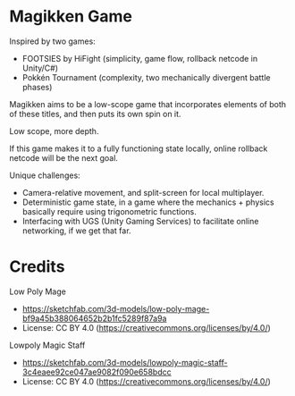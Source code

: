 # Magikken Game

Inspired by two games:
- FOOTSIES by HiFight (simplicity, game flow, rollback netcode in Unity/C#)
- Pokkén Tournament (complexity, two mechanically divergent battle phases)

Magikken aims to be a low-scope game that incorporates elements of both of these titles, and then puts its own spin on it.

Low scope, more depth.

If this game makes it to a fully functioning state locally, online rollback netcode will be the next goal.

Unique challenges:
- Camera-relative movement, and split-screen for local multiplayer.
- Deterministic game state, in a game where the mechanics + physics basically require using trigonometric functions.
- Interfacing with UGS (Unity Gaming Services) to facilitate online networking, if we get that far.


# Credits

Low Poly Mage
- https://sketchfab.com/3d-models/low-poly-mage-bf9a45b388064652b2b1fc5289f87a9a
- License: CC BY 4.0 (https://creativecommons.org/licenses/by/4.0/)

Lowpoly Magic Staff
- https://sketchfab.com/3d-models/lowpoly-magic-staff-3c4eaee92ce047ae9082f090e658bdcc
- License: CC BY 4.0 (https://creativecommons.org/licenses/by/4.0/)

